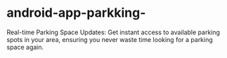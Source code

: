 # android-app-parkking-
﻿﻿﻿Real-time Parking Space Updates: Get instant access to available parking spots in your area, ensuring you never waste time looking for a parking space again.
